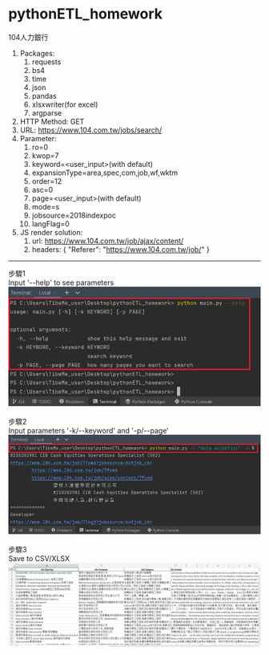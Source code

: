 # pythonETL_homework

104人力銀行<br>
1. Packages:
   1. requests
   2. bs4
   3. time
   4. json
   5. pandas
   6. xlsxwriter(for excel)
   7. argparse
2. HTTP Method: GET
3. URL: https://www.104.com.tw/jobs/search/
4. Parameter:
   1. ro=0
   2. kwop=7
   3. keyword=<user_input>(with default)
   4. expansionType=area,spec,com,job,wf,wktm
   5. order=12
   6. asc=0
   7. page=<user_input>(with default)
   8. mode=s
   9. jobsource=2018indexpoc
   10. langFlag=0
5. JS render solution:
   1. url: https://www.104.com.tw/job/ajax/content/<jobID>
   2. headers: { "Referer": "https://www.104.com.tw/job/<jobID>" }

---------------------------------

步驟1<br>
Input '--help' to see parameters<br>
![img.png](img.png)
<br>
<br>
步驟2<br>
Input parameters '-k/--keyword' and '-p/--page'<br>
![img_1.png](img_1.png)
<br>
<br>
步驟3<br>
Save to CSV/XLSX<br>
![img_2.png](img_2.png)